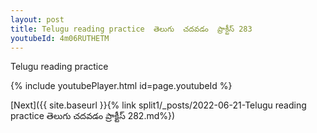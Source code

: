 ```yaml
---
layout: post
title: Telugu reading practice  తెలుగు  చదవడం  ప్రాక్టీస్ 283
youtubeId: 4m06RUTHETM
---
```

 
 
Telugu reading practice
 
 
 
 
 


{% include youtubePlayer.html id=page.youtubeId %}
 
[Next]({{ site.baseurl }}{% link  split1/_posts/2022-06-21-Telugu reading practice  తెలుగు  చదవడం  ప్రాక్టీస్ 282.md%})
 

